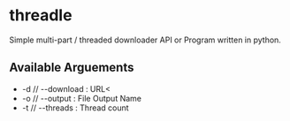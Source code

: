 # threadle
Simple multi-part / threaded downloader API or Program written in python.
## Available Arguements
<UL>
<LI> -d // --download : URL<
<LI> -o // --output   : File Output Name
<LI> -t // --threads  : Thread count
  </UL>
